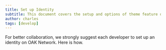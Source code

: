 ```yaml
---
title: Set up Identity
subtitle: This document covers the setup and options of theme feature described in the doc title
author: charles
tags: [develop]
---
```


For better collaboration, we strongly suggest each developer to set up an identity on OAK Network. Here is how.
